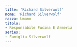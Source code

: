 ```yaml
---
title: 'Richard Silverwolf'
nome: 'Richard Silverwolf'
razza: Umano
titolo:
- Responsabile Fucina E Armeria
series:
- Famiglia Silverwolf
---
```

